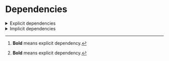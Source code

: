 # Dependencies

<details>
<summary>Explicit dependencies</summary>

|Dependency[^1]|Before|After|Change|Package|Environments|
|-|-|-|-|-|-|
|**pip**|23.3.2|24.0|Major Upgrade|conda|*all envs* on {linux-64, osx-64, win-64}<br/>{lint, pl014, pl015, pl016, pl017, pl018, pl019, pl020, py310, py311, py312, py39} on osx-arm64|
|**pip**|23.3.1|24.0|Major Upgrade|conda|default on osx-arm64|
|**pytest-cov**|4.1.0|5.0.0|Major Upgrade|conda|{default, pl014, pl015, pl016, pl017, pl018, pl019, pl020, py310, py311, py312, py39} on *all platforms*|
|**hatchling**|1.21.1|1.24.2|Minor Upgrade|conda|*all*|
|**hypothesis**|6.97.4|6.103.2|Minor Upgrade|conda|{pl014, pl015, pl016, pl017, pl018, pl019, pl020, py310, py311, py312, py39} on {linux-64, osx-64, win-64}<br/>default on *all platforms*|
|**hypothesis**|6.97.1|6.103.2|Minor Upgrade|conda|{pl017, pl018, pl019, pl020, py310, py311, py312, py39} on osx-arm64|
|**hypothesis**|6.97.2|6.103.2|Minor Upgrade|conda|{pl014, pl015, pl016} on osx-arm64|
|**pre-commit**|3.6.0|3.7.1|Minor Upgrade|conda|lint on *all platforms*|
|**pytest**|8.0.0|8.2.2|Minor Upgrade|conda|{default, pl014, pl015, pl016, pl017, pl018, pl019, pl020, py310, py311, py312, py39} on *all platforms*|
|**polars**|0.20.6|0.20.31|Patch Upgrade|conda|{lint, py310, py311, py312, py39} on *all platforms*<br/>default on {linux-64, osx-64, win-64}<br/>pl020 on win-64|
|**polars**|0.20.16|0.20.31|Patch Upgrade|conda|pl020 on {linux-64, osx-64, osx-arm64}|
|**polars**|0.20.3|0.20.31|Patch Upgrade|conda|default on osx-arm64|
|**python**|3.9.18|3.9.19|Patch Upgrade|conda|py39 on *all platforms*|
|**python**|3.12.1|3.12.3|Patch Upgrade|conda|{lint, py312} on *all platforms*<br/>default on {linux-64, osx-64, win-64}|
|**python**|3.12.0|3.12.3|Patch Upgrade|conda|default on osx-arm64|
|**python**|3.11.7|3.11.9|Patch Upgrade|conda|py311 on *all platforms*|
|**python**|3.10.13|3.10.14|Patch Upgrade|conda|py310 on *all platforms*|

</details>

<details>
<summary>Implicit dependencies</summary>

|Dependency[^1]|Before|After|Change|Package|Environments|
|-|-|-|-|-|-|
|typing_extensions|4.9.0||Removed|conda|{default, lint, py311, py312} on win-64|
|ca-certificates|2023.11.17|2024.6.2|Major Upgrade|conda|*all*|
|libcxx|16.0.6|17.0.6|Major Upgrade|conda|*all envs* on {osx-64, osx-arm64}|
|llvm-openmp|17.0.6|18.1.7|Major Upgrade|conda|*all envs* on osx-64<br/>{lint, pl014, pl015, pl016, pl017, pl018, pl019, pl020, py310, py311, py312, py39} on osx-arm64|
|llvm-openmp|17.0.5|18.1.7|Major Upgrade|conda|default on osx-arm64|
|packaging|23.2|24.1|Major Upgrade|conda|*all*|
|setuptools|69.0.3|70.0.0|Major Upgrade|conda|*all envs* on {linux-64, osx-64, win-64}<br/>{lint, pl014, pl015, pl016, pl017, pl018, pl019, pl020, py310, py311, py312, py39} on osx-arm64|
|setuptools|68.2.2|70.0.0|Major Upgrade|conda|default on osx-arm64|
|tzdata|2023d|2024a|Major Upgrade|conda|*all envs* on {linux-64, osx-64, win-64}<br/>{lint, pl014, pl015, pl016, pl017, pl018, pl019, pl020, py310, py311, py312, py39} on osx-arm64|
|tzdata|2023c|2024a|Major Upgrade|conda|default on osx-arm64|
|coverage|7.4.4|7.5.3|Minor Upgrade|conda|{default, pl014, pl015, pl016, pl017, pl018, pl019, pl020, py310, py311, py312, py39} on *all platforms*|
|filelock|3.13.1|3.15.1|Minor Upgrade|conda|lint on *all platforms*|
|importlib-metadata|7.0.1|7.1.0|Minor Upgrade|conda|*all*|
|intel-openmp|2024.0.0|2024.1.0|Minor Upgrade|conda|*all envs* on win-64|
|libexpat|2.5.0|2.6.2|Minor Upgrade|conda|{default, lint, py311, py312} on *all platforms*|
|libhwloc|2.9.3|2.10.0|Minor Upgrade|conda|*all envs* on win-64|
|libsqlite|3.45.2|3.46.0|Minor Upgrade|conda|{pl014, pl015, pl016, pl017, pl018, pl019, pl020} on *all platforms*|
|libsqlite|3.44.2|3.46.0|Minor Upgrade|conda|{default, lint, py310, py311, py312, py39} on *all platforms*|
|libzlib|1.2.13|1.3.1|Minor Upgrade|conda|*all*|
|mkl|2024.0.0|2024.1.0|Minor Upgrade|conda|*all envs* on win-64|
|ncurses|6.4.20240210|6.5|Minor Upgrade|conda|{pl014, pl015, pl016, pl017, pl018, pl019, pl020} on {linux-64, osx-64, osx-arm64}|
|ncurses|6.4|6.5|Minor Upgrade|conda|{default, lint, py310, py311, py312, py39} on {linux-64, osx-64, osx-arm64}|
|nodeenv|1.8.0|1.9.1|Minor Upgrade|conda|lint on *all platforms*|
|openssl|3.2.1|3.3.1|Minor Upgrade|conda|*all envs* on {linux-64, osx-64, win-64}<br/>{lint, pl014, pl015, pl016, pl017, pl018, pl019, pl020} on osx-arm64|
|openssl|3.2.0|3.3.1|Minor Upgrade|conda|{default, py310, py311, py312, py39} on osx-arm64|
|pluggy|1.4.0|1.5.0|Minor Upgrade|conda|*all*|
|pycparser|2.21|2.22|Minor Upgrade|conda|lint on *all platforms*|
|tbb|2021.11.0|2021.12.0|Minor Upgrade|conda|*all envs* on win-64|
|trove-classifiers|2024.1.8|2024.5.22|Minor Upgrade|conda|*all*|
|typing_extensions|4.9.0|4.12.2|Minor Upgrade|conda|{pl016, pl017, pl018, pl020, py310, py39} on *all platforms*<br/>pl019 on {linux-64, osx-64, osx-arm64}|
|vc14_runtime|14.38.33130|14.40.33810|Minor Upgrade|conda|*all envs* on win-64|
|virtualenv|20.25.0|20.26.2|Minor Upgrade|conda|lint on *all platforms*|
|vs2015_runtime|14.38.33130|14.40.33810|Minor Upgrade|conda|*all envs* on win-64|
|wheel|0.42.0|0.43.0|Minor Upgrade|conda|*all envs* on {linux-64, osx-64, win-64}<br/>{lint, pl014, pl015, pl016, pl017, pl018, pl019, pl020, py310, py311, py312, py39} on osx-arm64|
|wheel|0.41.3|0.43.0|Minor Upgrade|conda|default on osx-arm64|
|zipp|3.17.0|3.19.2|Minor Upgrade|conda|*all*|
|identify|2.5.33|2.5.36|Patch Upgrade|conda|lint on *all platforms*|
|libopenblas|0.3.26|0.3.27|Patch Upgrade|conda|*all envs* on {linux-64, osx-64}<br/>{lint, pl014, pl015, pl016, pl017, pl018, pl019, pl020, py310, py311, py312, py39} on osx-arm64|
|libopenblas|0.3.25|0.3.27|Patch Upgrade|conda|default on osx-arm64|
|libxml2|2.12.4|2.12.7|Patch Upgrade|conda|*all envs* on win-64|
|numpy|1.26.3|1.26.4|Patch Upgrade|conda|{lint, py310, py311, py312, py39} on *all platforms*<br/>default on {linux-64, osx-64, win-64}|
|numpy|1.26.2|1.26.4|Patch Upgrade|conda|default on osx-arm64|
|platformdirs|4.2.0|4.2.2|Patch Upgrade|conda|lint on *all platforms*|
|ld_impl_linux-64|h41732ed_0|hf3520f5_4|Only build string|conda|*all envs* on linux-64|
|libblas|21_win64_mkl|22_win64_mkl|Only build string|conda|*all envs* on win-64|
|libblas|21_osxarm64_openblas|22_osxarm64_openblas|Only build string|conda|{lint, pl014, pl015, pl016, pl017, pl018, pl019, pl020, py310, py311, py312, py39} on osx-arm64|
|libblas|20_osxarm64_openblas|22_osxarm64_openblas|Only build string|conda|default on osx-arm64|
|libblas|21_osx64_openblas|22_osx64_openblas|Only build string|conda|*all envs* on osx-64|
|libblas|21_linux64_openblas|22_linux64_openblas|Only build string|conda|*all envs* on linux-64|
|libcblas|21_win64_mkl|22_win64_mkl|Only build string|conda|*all envs* on win-64|
|libcblas|21_osxarm64_openblas|22_osxarm64_openblas|Only build string|conda|{lint, pl014, pl015, pl016, pl017, pl018, pl019, pl020, py310, py311, py312, py39} on osx-arm64|
|libcblas|20_osxarm64_openblas|22_osxarm64_openblas|Only build string|conda|default on osx-arm64|
|libcblas|21_osx64_openblas|22_osx64_openblas|Only build string|conda|*all envs* on osx-64|
|libcblas|21_linux64_openblas|22_linux64_openblas|Only build string|conda|*all envs* on linux-64|
|libgcc-ng|h807b86a_4|h77fa898_9|Only build string|conda|*all envs* on linux-64|
|libgfortran|13_2_0_hd922786_2|13_2_0_hd922786_3|Only build string|conda|{lint, pl014, pl015, pl016, pl017, pl018, pl019, pl020, py310, py311, py312, py39} on osx-arm64|
|libgfortran|13_2_0_hd922786_1|13_2_0_hd922786_3|Only build string|conda|default on osx-arm64|
|libgfortran|13_2_0_h97931a8_2|13_2_0_h97931a8_3|Only build string|conda|*all envs* on osx-64|
|libgfortran-ng|h69a702a_4|h69a702a_9|Only build string|conda|*all envs* on linux-64|
|libgfortran5|hf226fd6_2|hf226fd6_3|Only build string|conda|{lint, pl014, pl015, pl016, pl017, pl018, pl019, pl020, py310, py311, py312, py39} on osx-arm64|
|libgfortran5|hf226fd6_1|hf226fd6_3|Only build string|conda|default on osx-arm64|
|libgfortran5|ha4646dd_4|h3d2ce59_9|Only build string|conda|*all envs* on linux-64|
|libgfortran5|h2873a65_2|h2873a65_3|Only build string|conda|*all envs* on osx-64|
|libgomp|h807b86a_4|h77fa898_9|Only build string|conda|*all envs* on linux-64|
|liblapack|21_win64_mkl|22_win64_mkl|Only build string|conda|*all envs* on win-64|
|liblapack|21_osxarm64_openblas|22_osxarm64_openblas|Only build string|conda|{lint, pl014, pl015, pl016, pl017, pl018, pl019, pl020, py310, py311, py312, py39} on osx-arm64|
|liblapack|20_osxarm64_openblas|22_osxarm64_openblas|Only build string|conda|default on osx-arm64|
|liblapack|21_osx64_openblas|22_osx64_openblas|Only build string|conda|*all envs* on osx-64|
|liblapack|21_linux64_openblas|22_linux64_openblas|Only build string|conda|*all envs* on linux-64|
|libstdcxx-ng|h7e041cc_4|hc0a3c3a_9|Only build string|conda|*all envs* on linux-64|
|vc|hcf57466_18|h8a93ad2_20|Only build string|conda|*all envs* on win-64|

</details>

[^1]: **Bold** means explicit dependency.
[^2]: Dependency got downgraded.
